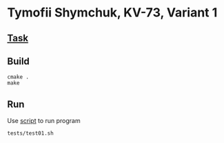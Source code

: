 # Tymofii Shymchuk, KV-73, Variant 1


## [Task](./task.md)


## Build

    cmake .
    make

## Run

Use [script](tests/test01.sh) to run program 

    tests/test01.sh
